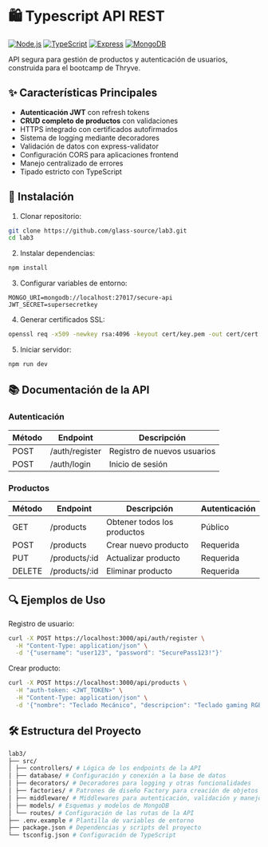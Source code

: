 # 🛍️ Typescript API REST

[![Node.js](https://img.shields.io/badge/Node.js-18.x-green)](https://nodejs.org/)
[![TypeScript](https://img.shields.io/badge/TypeScript-5.x-blue)](https://www.typescriptlang.org/)
[![Express](https://img.shields.io/badge/Express-4.x-lightgrey)](https://expressjs.com/)
[![MongoDB](https://img.shields.io/badge/MongoDB-7.x-green)](https://www.mongodb.com/)

API segura para gestión de productos y autenticación de usuarios, construida para el bootcamp de Thryve.

## ✨ Características Principales

- **Autenticación JWT** con refresh tokens
- **CRUD completo de productos** con validaciones
- HTTPS integrado con certificados autofirmados
- Sistema de logging mediante decoradores
- Validación de datos con express-validator
- Configuración CORS para aplicaciones frontend
- Manejo centralizado de errores
- Tipado estricto con TypeScript

## 🚀 Instalación

1. Clonar repositorio:
```bash
git clone https://github.com/glass-source/lab3.git
cd lab3
```

2. Instalar dependencias:
```bash
npm install
```

3. Configurar variables de entorno:
```env
MONGO_URI=mongodb://localhost:27017/secure-api
JWT_SECRET=supersecretkey
```

4. Generar certificados SSL:
```bash
openssl req -x509 -newkey rsa:4096 -keyout cert/key.pem -out cert/cert.pem -days 365 -nodes
```

5. Iniciar servidor:
```bash
npm run dev
```

## 📚 Documentación de la API

### Autenticación
| Método | Endpoint         | Descripción                |
|--------|------------------|----------------------------|
| POST   | /auth/register   | Registro de nuevos usuarios |
| POST   | /auth/login      | Inicio de sesión           |

### Productos
| Método | Endpoint         | Descripción                | Autenticación |
|--------|------------------|----------------------------|---------------|
| GET    | /products    | Obtener todos los productos| Público           |
| POST   | /products    | Crear nuevo producto       | Requerida         |
| PUT    | /products/:id| Actualizar producto        | Requerida         |
| DELETE | /products/:id| Eliminar producto          | Requerida         |

## 🔍 Ejemplos de Uso

Registro de usuario:
```bash
curl -X POST https://localhost:3000/api/auth/register \
  -H "Content-Type: application/json" \
  -d '{"username": "user123", "password": "SecurePass123!"}'
```

Crear producto:
```bash
curl -X POST https://localhost:3000/api/products \
  -H "auth-token: <JWT_TOKEN>" \
  -H "Content-Type: application/json" \
  -d '{"nombre": "Teclado Mecánico", "descripcion": "Teclado gaming RGB", "precio": 89.99}'
```

## 🛠️ Estructura del Proyecto
```bash
lab3/
├── src/
│ ├── controllers/ # Lógica de los endpoints de la API
│ ├── database/ # Configuración y conexión a la base de datos
│ ├── decorators/ # Decoradores para logging y otras funcionalidades
│ ├── factories/ # Patrones de diseño Factory para creación de objetos
│ ├── middleware/ # Middlewares para autenticación, validación y manejo de errores
│ ├── models/ # Esquemas y modelos de MongoDB
│ └── routes/ # Configuración de las rutas de la API
├── .env.example # Plantilla de variables de entorno
├── package.json # Dependencias y scripts del proyecto
└── tsconfig.json # Configuración de TypeScript
```